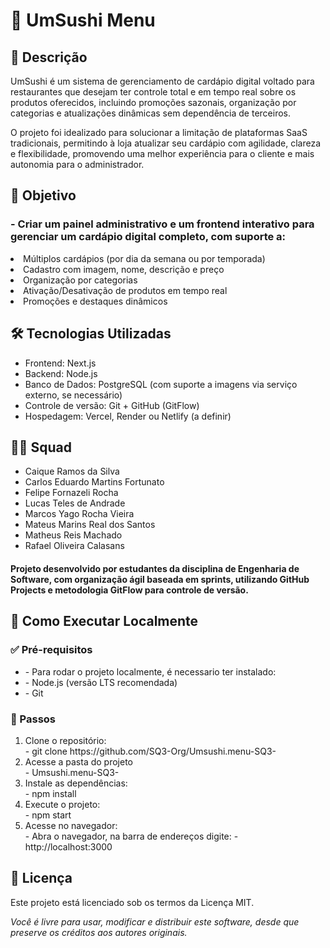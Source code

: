 <!DOCTYPE html>
<html lang="pt-BR">
<head>
  <meta charset="UTF-8">
  <meta name="viewport" content="width=device-width, initial-scale=1">
  
</head>
<body>

<h1>🍣  UmSushi Menu </h1>
  
<h2>📌 Descrição</h2>
   <p>UmSushi é um sistema de gerenciamento de cardápio digital voltado para restaurantes que desejam ter controle total e em tempo real sobre os produtos oferecidos, incluindo promoções sazonais, organização por categorias e atualizações dinâmicas sem dependência de terceiros. </p>
    <p>O projeto foi idealizado para solucionar a limitação de plataformas SaaS tradicionais, permitindo à loja atualizar seu cardápio com agilidade, clareza e flexibilidade, promovendo uma melhor experiência para o cliente e mais autonomia para o administrador. </p>

<h2> 🎯 Objetivo </h2>
    <h3> - Criar um painel administrativo e um frontend interativo para gerenciar um cardápio digital completo, com suporte a: </h3>

  <li> Múltiplos cardápios (por dia da semana ou por temporada) </li>
  <li> Cadastro com imagem, nome, descrição e preço </li>
  <li> Organização por categorias </li>
  <li> Ativação/Desativação de produtos em tempo real </li>
  <li> Promoções e destaques dinâmicos </li>

<h2>🛠 Tecnologias Utilizadas</h2>
    <ul>
        <li> Frontend: Next.js </li>
        <li> Backend: Node.js </li>
        <li> Banco de Dados: PostgreSQL (com suporte a imagens via serviço externo, se necessário) </li>
        <li> Controle de versão: Git + GitHub (GitFlow) </li>
        <li> Hospedagem: Vercel, Render ou Netlify (a definir) </li>
    </ul>
  
<h2>👨‍💻 Squad</h2>
    <ul>
        <li>Caique Ramos da Silva</li>
        <li>Carlos Eduardo Martins Fortunato</li>
        <li>Felipe Fornazeli Rocha</li>
        <li>Lucas Teles de Andrade</li>
        <li>Marcos Yago Rocha Vieira</li>
        <li>Mateus Marins Real dos Santos</li>
        <li>Matheus Reis Machado</li>
        <li>Rafael Oliveira Calasans</li>
    </ul>

  <h4> Projeto desenvolvido por estudantes da disciplina de Engenharia de Software, com organização ágil baseada em sprints, utilizando GitHub Projects e metodologia GitFlow para controle de versão. </h4>
  
<h2>🚀 Como Executar Localmente</h2>
    <h3>✅ Pré-requisitos</h3>
        <ul>
            <li>- Para rodar o projeto localmente, é necessario ter instalado:</li>
            <li>- Node.js (versão LTS recomendada)</li>
            <li>- Git</li>
   
  </ul>

  <h3>🔧 Passos</h3>
        <ol>
            <li> Clone o repositório:<br>
                - git clone https://github.com/SQ3-Org/Umsushi.menu-SQ3-
            </li>
            <li> Acesse a pasta do projeto<br>
                - Umsushi.menu-SQ3-
            </li>
            <li> Instale as dependências:<br>
                - npm install
            </li>
            <li> Execute o projeto:<br>
                - npm start
            </li>
            <li> Acesse no navegador:<br>
                - Abra o navegador, na barra de endereços digite: - http://localhost:3000
            </li>
        </ol>

<h2>📄 Licença</h2>
  <p>Este projeto está licenciado sob os termos da Licença MIT.<br>
    
  <em>Você é livre para usar, modificar e distribuir este software, desde que preserve os créditos aos autores originais.</em></p>

</body>
</html>
